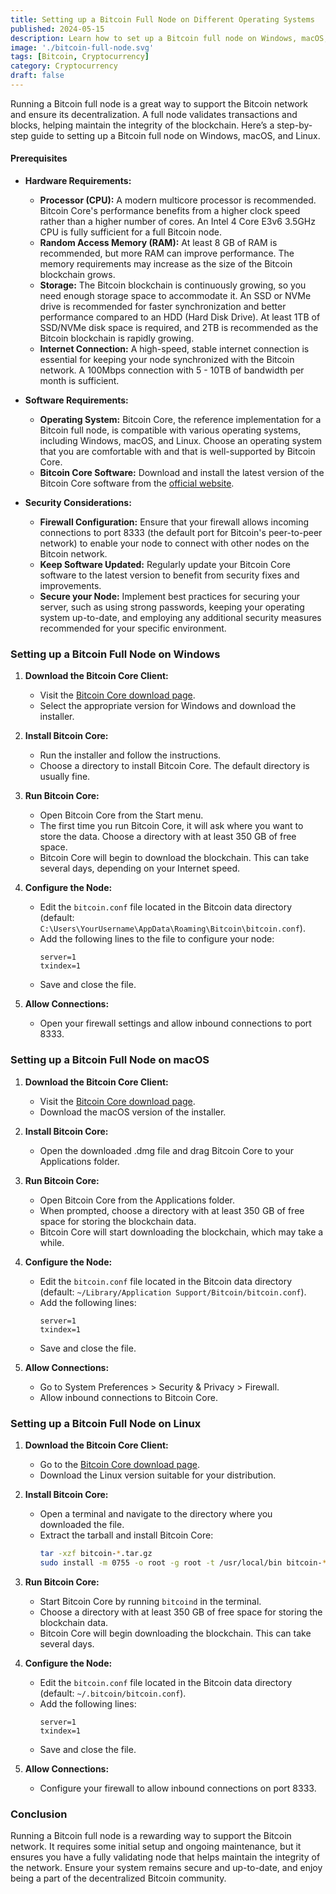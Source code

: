 ```yaml
---
title: Setting up a Bitcoin Full Node on Different Operating Systems
published: 2024-05-15
description: Learn how to set up a Bitcoin full node on Windows, macOS, and Linux to contribute to the Bitcoin network.
image: './bitcoin-full-node.svg'
tags: [Bitcoin, Cryptocurrency]
category: Cryptocurrency
draft: false
---
```


Running a Bitcoin full node is a great way to support the Bitcoin network and ensure its decentralization. A full node validates transactions and blocks, helping maintain the integrity of the blockchain. Here’s a step-by-step guide to setting up a Bitcoin full node on Windows, macOS, and Linux.

#### Prerequisites

- **Hardware Requirements:**
  - **Processor (CPU):** A modern multicore processor is recommended. Bitcoin Core's performance benefits from a higher clock speed rather than a higher number of cores. An Intel 4 Core E3v6 3.5GHz CPU is fully sufficient for a full Bitcoin node.
  - **Random Access Memory (RAM):** At least 8 GB of RAM is recommended, but more RAM can improve performance. The memory requirements may increase as the size of the Bitcoin blockchain grows.
  - **Storage:** The Bitcoin blockchain is continuously growing, so you need enough storage space to accommodate it. An SSD or NVMe drive is recommended for faster synchronization and better performance compared to an HDD (Hard Disk Drive). At least 1TB of SSD/NVMe disk space is required, and 2TB is recommended as the Bitcoin blockchain is rapidly growing.
  - **Internet Connection:** A high-speed, stable internet connection is essential for keeping your node synchronized with the Bitcoin network. A 100Mbps connection with 5 - 10TB of bandwidth per month is sufficient.

- **Software Requirements:**
  - **Operating System:** Bitcoin Core, the reference implementation for a Bitcoin full node, is compatible with various operating systems, including Windows, macOS, and Linux. Choose an operating system that you are comfortable with and that is well-supported by Bitcoin Core.
  - **Bitcoin Core Software:** Download and install the latest version of the Bitcoin Core software from the [official website](https://bitcoin.org/en/download).

- **Security Considerations:**
  - **Firewall Configuration:** Ensure that your firewall allows incoming connections to port 8333 (the default port for Bitcoin's peer-to-peer network) to enable your node to connect with other nodes on the Bitcoin network.
  - **Keep Software Updated:** Regularly update your Bitcoin Core software to the latest version to benefit from security fixes and improvements.
  - **Secure your Node:** Implement best practices for securing your server, such as using strong passwords, keeping your operating system up-to-date, and employing any additional security measures recommended for your specific environment.

### Setting up a Bitcoin Full Node on Windows

1. **Download the Bitcoin Core Client:**
   - Visit the [Bitcoin Core download page](https://bitcoincore.org/en/download/).
   - Select the appropriate version for Windows and download the installer.

2. **Install Bitcoin Core:**
   - Run the installer and follow the instructions.
   - Choose a directory to install Bitcoin Core. The default directory is usually fine.

3. **Run Bitcoin Core:**
   - Open Bitcoin Core from the Start menu.
   - The first time you run Bitcoin Core, it will ask where you want to store the data. Choose a directory with at least 350 GB of free space.
   - Bitcoin Core will begin to download the blockchain. This can take several days, depending on your Internet speed.

4. **Configure the Node:**
   - Edit the `bitcoin.conf` file located in the Bitcoin data directory (default: `C:\Users\YourUsername\AppData\Roaming\Bitcoin\bitcoin.conf`).
   - Add the following lines to the file to configure your node:
     ```plaintext
     server=1
     txindex=1
     ```
   - Save and close the file.

5. **Allow Connections:**
   - Open your firewall settings and allow inbound connections to port 8333.

### Setting up a Bitcoin Full Node on macOS

1. **Download the Bitcoin Core Client:**
   - Visit the [Bitcoin Core download page](https://bitcoincore.org/en/download/).
   - Download the macOS version of the installer.

2. **Install Bitcoin Core:**
   - Open the downloaded .dmg file and drag Bitcoin Core to your Applications folder.

3. **Run Bitcoin Core:**
   - Open Bitcoin Core from the Applications folder.
   - When prompted, choose a directory with at least 350 GB of free space for storing the blockchain data.
   - Bitcoin Core will start downloading the blockchain, which may take a while.

4. **Configure the Node:**
   - Edit the `bitcoin.conf` file located in the Bitcoin data directory (default: `~/Library/Application Support/Bitcoin/bitcoin.conf`).
   - Add the following lines:
     ```plaintext
     server=1
     txindex=1
     ```
   - Save and close the file.

5. **Allow Connections:**
   - Go to System Preferences > Security & Privacy > Firewall.
   - Allow inbound connections to Bitcoin Core.

### Setting up a Bitcoin Full Node on Linux

1. **Download the Bitcoin Core Client:**
   - Go to the [Bitcoin Core download page](https://bitcoincore.org/en/download/).
   - Download the Linux version suitable for your distribution.

2. **Install Bitcoin Core:**
   - Open a terminal and navigate to the directory where you downloaded the file.
   - Extract the tarball and install Bitcoin Core:
     ```bash
     tar -xzf bitcoin-*.tar.gz
     sudo install -m 0755 -o root -g root -t /usr/local/bin bitcoin-*/bin/*
     ```

3. **Run Bitcoin Core:**
   - Start Bitcoin Core by running `bitcoind` in the terminal.
   - Choose a directory with at least 350 GB of free space for storing the blockchain data.
   - Bitcoin Core will begin downloading the blockchain. This can take several days.

4. **Configure the Node:**
   - Edit the `bitcoin.conf` file located in the Bitcoin data directory (default: `~/.bitcoin/bitcoin.conf`).
   - Add the following lines:
     ```plaintext
     server=1
     txindex=1
     ```
   - Save and close the file.

5. **Allow Connections:**
   - Configure your firewall to allow inbound connections on port 8333.

### Conclusion

Running a Bitcoin full node is a rewarding way to support the Bitcoin network. It requires some initial setup and ongoing maintenance, but it ensures you have a fully validating node that helps maintain the integrity of the network. Ensure your system remains secure and up-to-date, and enjoy being a part of the decentralized Bitcoin community.
